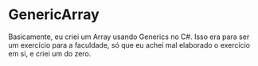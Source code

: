 # GenericArray
Basicamente, eu criei um Array usando Generics no C#. Isso era para ser um exercício para a faculdade, só que eu achei mal elaborado o exercício em si, e criei um do zero.
